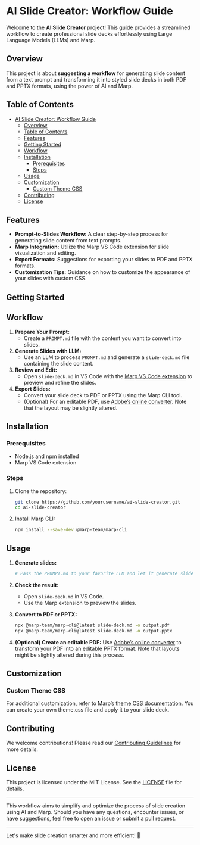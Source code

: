 # AI Slide Creator: Workflow Guide

Welcome to the **AI Slide Creator** project! This guide provides a streamlined workflow to create professional slide decks effortlessly using Large Language Models (LLMs) and Marp.

## Overview

This project is about **suggesting a workflow** for generating slide content from a text prompt and transforming it into styled slide decks in both PDF and PPTX formats, using the power of AI and Marp.

## Table of Contents

- [AI Slide Creator: Workflow Guide](#ai-slide-creator-workflow-guide)
  - [Overview](#overview)
  - [Table of Contents](#table-of-contents)
  - [Features](#features)
  - [Getting Started](#getting-started)
  - [Workflow](#workflow)
  - [Installation](#installation)
    - [Prerequisites](#prerequisites)
    - [Steps](#steps)
  - [Usage](#usage)
  - [Customization](#customization)
    - [Custom Theme CSS](#custom-theme-css)
  - [Contributing](#contributing)
  - [License](#license)

## Features

- **Prompt-to-Slides Workflow:** A clear step-by-step process for generating slide content from text prompts.
- **Marp Integration:** Utilize the Marp VS Code extension for slide visualization and editing.
- **Export Formats:** Suggestions for exporting your slides to PDF and PPTX formats.
- **Customization Tips:** Guidance on how to customize the appearance of your slides with custom CSS.

## Getting Started

## Workflow

1. **Prepare Your Prompt:**
   - Create a `PROMPT.md` file with the content you want to convert into slides.
2. **Generate Slides with LLM:**
   - Use an LLM to process `PROMPT.md` and generate a `slide-deck.md` file containing the slide content.
3. **Review and Edit:**
   - Open `slide-deck.md` in VS Code with the [Marp VS Code extension](https://marketplace.visualstudio.com/items?itemName=marp-team.marp-vscode) to preview and refine the slides.
4. **Export Slides:**
   - Convert your slide deck to PDF or PPTX using the Marp CLI tool.
   - (Optional) For an editable PDF, use [Adobe’s online converter](https://www.adobe.com/acrobat/online/pdf-to-ppt.html). Note that the layout may be slightly altered.

## Installation

### Prerequisites

- Node.js and npm installed
- Marp VS Code extension

### Steps

1. Clone the repository:
    ```sh
    git clone https://github.com/yourusername/ai-slide-creator.git
    cd ai-slide-creator
    ```

2. Install Marp CLI:
    ```sh
    npm install --save-dev @marp-team/marp-cli
    ```

## Usage

1. **Generate slides:**
    ```sh
    # Pass the PROMPT.md to your favorite LLM and let it generate slide-deck.md
    ```

2. **Check the result:**
    - Open `slide-deck.md` in VS Code.
    - Use the Marp extension to preview the slides.

3. **Convert to PDF or PPTX:**
    ```sh
    npx @marp-team/marp-cli@latest slide-deck.md -o output.pdf
    npx @marp-team/marp-cli@latest slide-deck.md -o output.pptx
    ```

4. **(Optional) Create an editable PDF:**
    Use [Adobe’s online converter](https://www.adobe.com/acrobat/online/pdf-to-ppt.html) to transform your PDF into an editable PPTX format. Note that layouts might be slightly altered during this process.

## Customization

### Custom Theme CSS

For additional customization, refer to Marp’s [theme CSS documentation](https://marpit.marp.app/theme-css?id=create-theme-css). You can create your own theme.css file and apply it to your slide deck.

## Contributing

We welcome contributions! Please read our [Contributing Guidelines](CONTRIBUTING.md) for more details.

## License

This project is licensed under the MIT License. See the [LICENSE](LICENSE) file for details.

---

This workflow aims to simplify and optimize the process of slide creation using AI and Marp. Should you have any questions, encounter issues, or have suggestions, feel free to open an issue or submit a pull request.

---

Let's make slide creation smarter and more efficient! 🚀